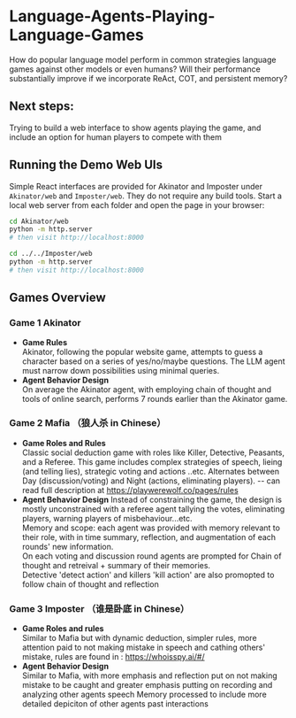 # Language-Agents-Playing-Language-Games
How do popular language model perform in common strategies language games against other models or even humans? Will their performance substantially improve if we incorporate ReAct, COT, and persistent memory?

## Next steps:  
Trying to build a web interface to show agents playing the game, and include an option for human players to compete with them

## Running the Demo Web UIs

Simple React interfaces are provided for Akinator and Imposter under
`Akinator/web` and `Imposter/web`. They do not require any build tools. Start a
local web server from each folder and open the page in your browser:

```bash
cd Akinator/web
python -m http.server
# then visit http://localhost:8000

cd ../../Imposter/web
python -m http.server
# then visit http://localhost:8000
```

## Games Overview

### Game 1 Akinator
- **Game Rules**  
  Akinator, following the popular website game, attempts to guess a character based on a series of yes/no/maybe questions. The LLM agent must narrow down possibilities using minimal queries.
- **Agent Behavior Design**  
  On average the Akinator agent, with employing chain of thought and tools of online search, performs 7 rounds earlier than the Akinator game.

### Game 2 Mafia （狼人杀 in Chinese）
- **Game Roles and Rules**  
  Classic social deduction game with roles like Killer, Detective, Peasants, and a Referee. This game includes complex strategies of speech, lieing (and telling lies), strategic voting and actions ..etc. Alternates between Day (discussion/voting) and Night (actions, eliminating players). -- can read full description at https://playwerewolf.co/pages/rules  
- **Agent Behavior Design**
  Instead of constraining the game, the design is mostly unconstrained with a referee agent tallying the votes, eliminating players, warning players of misbehaviour...etc.  
  Memory and scope: each agent was provided with memory relevant to their role, with in time summary, reflection, and augmentation of each rounds' new information.  
  On each voting and discussion round agents are prompted for Chain of thought and retreival + summary of their memories.  
  Detective 'detect action' and killers 'kill action' are also promopted to follow chain of thought and reflection  
  

### Game 3 Imposter （谁是卧底 in Chinese）
- **Game Roles and rules**  
  Similar to Mafia but with dynamic deduction, simpler rules, more attention paid to not making mistake in speech and cathing others' mistake, rules are found in : https://whoisspy.ai/#/
- **Agent Behavior Design**  
  Similar to Mafia, with more emphasis and reflection put on not making mistake to be caught and greater emphasis putting on recording and analyzing other agents speech
  Memory processed to include more detailed depiciton of other agents past interactions  
